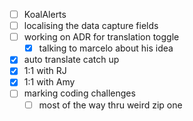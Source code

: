 * [ ] KoalAlerts
* [ ] localising the data capture fields
* [ ] working on ADR for translation toggle
  * [x] talking to marcelo about his idea
* [x] auto translate catch up
* [x] 1:1 with RJ
* [x] 1:1 with Amy
* [ ] marking coding challenges
  * [ ] most of the way thru weird zip one
